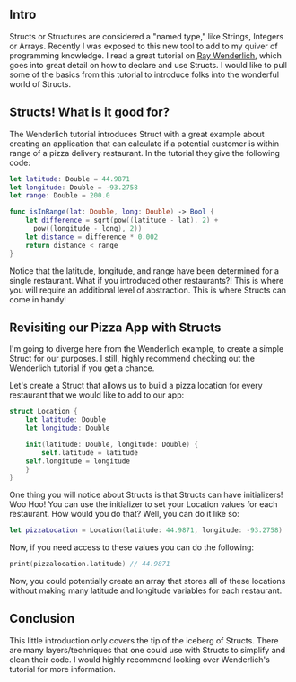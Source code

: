 <h2> Intro </h2>
Structs or Structures are considered a "named type," like Strings, Integers or Arrays. Recently I was exposed to this new tool to add to my quiver of programming knowledge. I read a great tutorial on <a href="https://www.raywenderlich.com/116714/swift-tutorial-introducing-structures">Ray Wenderlich</a>, which goes into great detail on how to declare and use Structs. I would like to pull some of the basics from this tutorial to introduce folks into the wonderful world of Structs.

<h2> Structs! What is it good for? </h2> 
The Wenderlich tutorial introduces Struct with a great example about creating an application that can calculate if a potential customer is within range of a pizza delivery restaurant. In the tutorial they give the following code:

```swift 
let latitude: Double = 44.9871
let longitude: Double = -93.2758
let range: Double = 200.0

func isInRange(lat: Double, long: Double) -> Bool {
    let difference = sqrt(pow((latitude - lat), 2) +
      pow((longitude - long), 2))
    let distance = difference * 0.002
    return distance < range
}
```
Notice that the latitude, longitude, and range have been determined for a single restaurant. What if you introduced other restaurants?! This is where you will require an additional level of abstraction. This is where Structs can come in handy!

<h2> Revisiting our Pizza App with Structs </h2>
I'm going to diverge here from the Wenderlich example, to create a simple Struct for our purposes. I still, highly recommend checking out the Wenderlich tutorial if you get a chance.

Let's create a Struct that allows us to build a pizza location for every restaurant that we would like to add to our app:

```swift
struct Location {
    let latitude: Double
    let longitude: Double

    init(latitude: Double, longitude: Double) {
        self.latitude = latitude
	self.longitude = longitude
    }
}
```

One thing you will notice about Structs is that Structs can have initializers! Woo Hoo! You can use the initializer to set your Location values for each restaurant. How would you do that? Well, you can do it like so:

```swift
let pizzaLocation = Location(latitude: 44.9871, longitude: -93.2758)
``` 

Now, if you need access to these values you can do the following:

```swift
print(pizzalocation.latitude) // 44.9871
```
Now, you could potentially create an array that stores all of these locations without making many latitude and longitude variables for each restaurant.

<h2> Conclusion </h2>
This little introduction only covers the tip of the iceberg of Structs. There are many layers/techniques that one could use with Structs to simplify and clean their code. I would highly recommend looking over Wenderlich's tutorial for more information.
